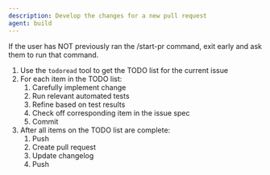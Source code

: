 ```yaml
---
description: Develop the changes for a new pull request
agent: build
---
```


If the user has NOT previously ran the /start-pr command, exit early and ask them to run that command.

1. Use the `todoread` tool to get the TODO list for the current issue
1. For each item in the TODO list:
   1. Carefully implement change
   1. Run relevant automated tests
   1. Refine based on test results
   1. Check off corresponding item in the issue spec
   1. Commit
1. After all items on the TODO list are complete:
   1. Push
   1. Create pull request
   1. Update changelog
   1. Push
